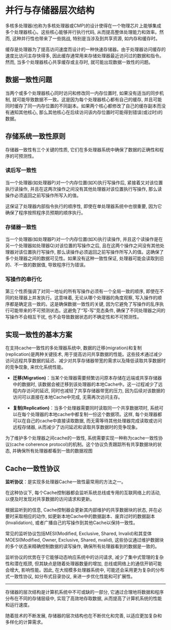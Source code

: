 # 并行与存储器层次结构
多核多处理器(也称为多核处理器或CMP)的设计使得在一个物理芯片上能够集成多个处理器核心。这些核心能够并行执行代码, 从而提高整体处理能力和效率。然而, 这种并行性也带来了一些挑战, 特别是当涉及到共享资源, 如内存和缓存时。

缓存是处理器为了提高访问速度而设计的一种快速存储器。由于处理器访问缓存的速度比访问主存快得多, 因此缓存通常用来存储处理器最近访问过的数据和指令。然而, 当多个处理器核心共享缓存或主存时, 就可能出现数据一致性的问题。

## 数据一致性问题
当两个或多个处理器核心同时访问和修改同一内存位置时, 如果没有适当的同步机制, 就可能导致数据不一致。这是因为每个处理器核心都有自己的缓存, 并且可能同时缓存了同一内存位置的不同副本。如果两个核心都修改了自己的缓存副本而没有通知其他核心, 那么其他核心在后续访问该内存位置时可能得到错误(或过时)的数据。

## 存储系统一致性原则
存储器一致性有三个关键的性质, 它们在多处理器系统中确保了数据的正确性和程序的可预测性。

### 读后写一致性
当一个处理器(如处理器P)对一个内存位置(如X)执行写操作后, 紧接着又对该位置执行读操作, 并且在这两次操作之间没有其他处理器对该位置执行写操作, 那么读操作必须返回之前写操作所写入的值。

这保证了处理器内部指令执行的顺序性, 即使在单处理器系统中也很重要, 因为它确保了程序按照程序员预期的顺序执行。

### 存储器一致性
当一个处理器(如处理器P)对一个内存位置(如X)执行读操作, 并且这个读操作是在另一个处理器如处理器Q)对该位置的写操作之后, 且在这两个操作之间没有其他处理器对该位置执行写操作, 那么读操作必须返回之前写操作所写入的值。这确保了多个处理器之间的数据可见性。如果没有这种一致性保证, 处理器可能会读取到旧的、不一致的数据值, 导致程序行为错误。

### 写操作的串行化
第三个性质强调了对同一地址的所有写操作必须有一个全局一致的顺序, 即使在不同的处理器上并发执行。这意味着, 无论从哪个处理器的角度观察, 写入操作的顺序都是确定且一致的。这是确保数据一致性的关键, 因为它避免了写操作的乱序执行可能带来的不可预测状态。这避免了“写-写”竞态条件, 确保了不同处理器之间的写操作不会相互干扰, 也不会导致数据状态的不确定性和不可预测性。

## 实现一致性的基本方案
在支持cache一致性的多处理器系统中, 数据的迁移(migration)和复制(replication)是两种关键技术, 用于提高访问共享数据的性能。这些技术通过减少访问远程共享数据的延迟、减少对共享存储器带宽的需求以及降低读取共享数据时的竞争现象, 来优化系统性能。

- **迁移(Migration)**：当某个处理器需要频繁访问原本存储在远端或共享存储器中的数据时, 该数据会被迁移到该处理器的本地Cache中。这一过程减少了远程内存访问的延迟, 同时也减轻了共享存储器带宽的压力, 因为后续对该数据的访问可以直接在本地Cache中完成, 无需再次访问主存。

- **复制(Replication)**：当多个处理器需要同时读取同一个共享数据项时, 系统可以在每个处理器的本地cache中都复制一份这个数据项。这样, 每个处理器都可以在自己的cache中直接读取数据, 而无需等待其他处理器完成读取或访问远程存储器, 从而减少了访问延迟和读取共享数据时的竞争现象。

为了维护多个处理器之间cache的一致性, 系统需要实现一种称为cache一致性协议(cache coherence protocol)的机制。这个协议负责跟踪所有共享数据块的状态, 并确保所有处理器都看到一致的数据视图

## Cache一致性协议
**监听协议**：是实现多处理器Cache一致性最常用的方法之一。

在这种协议下, 每个Cache控制器都会监听系统总线或专用的互联网络上的活动, 以便及时发现对共享数据的访问请求和更新。

根据监听到的信息, Cache控制器会更新其内部维护的共享数据块的状态, 并在必要时采取相应的动作, 如更新本地Cache中的数据副本、废弃过时的数据副本(Invalidation), 或者广播自己的写操作到其他Cache以保持一致性。

常见的监听协议包括MESI(Modified, Exclusive, Shared, Invalid)和其变体MOESI(Modified, Owner, Exclusive, Shared, nvalid), 这些协议通过维护数据块的多个状态来精确控制数据的读写操作, 确保所有处理器看到的数据是一致的。

监听协议的优势在于它能够动态响应系统中的访问请求, 减少了集中式管理的复杂性和潜在瓶颈, 但其缺点是随着处理器数量的增加, 总线或网络上的通信开销可能会增大, 影响性能。因此, 在大规模多处理器系统中, 可能还会采用更为复杂的分布式一致性协议, 如分布式目录协议, 来进一步优化性能和可扩展性。

---

存储器的层次结构是计算机系统中不可或缺的一部分, 它通过合理地将数据和程序分布在不同的存储层级中, 实现了高效地存取数据, 从而提高了计算机系统的性能和运行速度。

随着技术的不断发展, 存储器的层次结构也在不断优化和完善, 以适应更加复杂和多样化的计算需求。